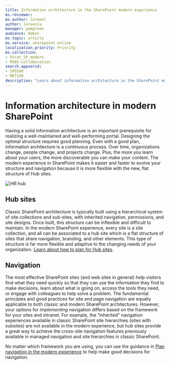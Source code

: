 ```yaml
---
title: Information architecture in the SharePoint modern experience
ms.reviewer: 
ms.author: loreenl
author: loreenla
manager: pamgreen
audience: Admin
ms.topic: article
ms.service: sharepoint-online
localization_priority: Priority
ms.collection:  
- Strat_SP_modern
- M365-collaboration
search.appverid:
- SPO160
- MET150
description: "Learn about information architecture in the SharePoint modern experience."
---
```


# Information architecture in modern SharePoint

Having a solid information architecture is an important prerequisite for realizing a well-maintained and well-performing portal. Designing the optimal structure requires good planning. Even with a good plan, information architecture is a continuous process. Over time, organizations change, people change, and projects change. Plus, the more you learn about your users, the more discoverable you can make your content. The modern experience in SharePoint makes it easier and faster to evolve your structure and navigation because it is more flexible with the new, flat structure of Hub sites.

![HR hub](media/5f386901-5347-4dce-94db-9ec35b5746d5.png)

## Hub sites

Classic SharePoint architecture is typically built using a hierarchical system of site collections and sub-sites, with inherited navigation, permissions, and site designs. Once built, this structure can be inflexible and difficult to maintain. In the modern SharePoint experience, every site is a site collection, and all can be associated to a hub site which is a flat structure of sites that share navigation, branding, and other elements. This type of structure is far more flexible and adaptive to the changing needs of your organization. [Learn about how to plan for Hub sites](planning-hub-sites.md).

## Navigation

The most effective SharePoint sites (and web sites in general) help visitors find what they need quickly so that they can use the information they find to make decisions, learn about what is going on, access the tools they need, or engage with colleagues to help solve a problem. The fundamental principles and good practices for site and page navigation are equally applicable to both classic and modern SharePoint architectures. However, your options for *implementing* navigation differs based on the framework for your sites and intranet. For example, the “inherited” navigation experiences available in classic SharePoint site hierarchies (sites with subsites) are not available in the modern experience, but hub sites provide a great way to achieve the cross-site navigation features previously available in managed navigation and site hierarchies in classic SharePoint.  

No matter which framework you are using, you can use the guidance in [Plan navigation in the modern experience](plan-navigation-modern-experience.md) to help make good decisions for navigation.
